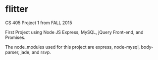 # flitter
CS 405 Project 1 from FALL 2015

First Project using Node JS Express, MySQL, jQuery Front-end, and Promises.

The node_modules used for this project are express, node-mysql, body-parser, jade, and rsvp.
